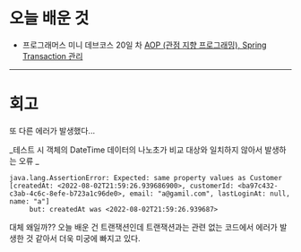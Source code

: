 # 오늘 배운 것

- 프로그래머스 미니 데브코스 20일 차 [AOP (관점 지향 프로그래밍), Spring Transaction 관리 ](https://github.com/suran-kim/cnu_backend_TIL/blob/4b5e24c79683068dc63cff8459037a21c213d6bf/Study/Spring/%5BSpring%20Boot%5D%20AOP%20(%EA%B4%80%EC%A0%90%20%EC%A7%80%ED%96%A5%20%ED%94%84%EB%A1%9C%EA%B7%B8%EB%9E%98%EB%B0%8D).md)


---

# 회고

또 다른 에러가 발생했다...

_테스트 시 객체의 DateTime 데이터의 나노초가 비교 대상와 일치하지 않아서 발생하는 오류 _
```
java.lang.AssertionError: Expected: same property values as Customer [createdAt: <2022-08-02T21:59:26.939686900>, customerId: <ba97c432-c3ab-4c6c-8efe-b723a1c96de0>, email: "a@gamil.com", lastLoginAt: null, name: "a"]
     but: createdAt was <2022-08-02T21:59:26.939687>
```   
대체 왜일까?? 오늘 배운 건 트랜잭션인데 트랜잭션과는 관련 없는 코드에서 에러가 발생한 것 같아서 더욱 미궁에 빠지고 있다.